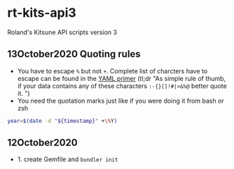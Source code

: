 # rt-kits-api3
 Roland's Kitsune API scripts version 3
## 13October2020 Quoting rules
* You have to escape ```%``` but not ```+```. Complete list of charcters have to escape can be found in the [YAML primer](https://docs.octoprint.org/en/master/configuration/yaml.html) (tl;dr "As simple rule of thumb, if your data contains any of these characters ```:-{}[]!#|>&%@``` better quote it. ")
* You need the quotation marks just like if you were doing it from bash or zsh

```bash
year=$(date -d "${timestamp}" +\%Y)
```
## 12October2020
* 1\. create Gemfile and ```bundler init```
